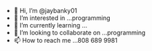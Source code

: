 - 👋 Hi, I’m @jaybanky01
- 👀 I’m interested in ...programming 
- 🌱 I’m currently learning ...
- 💞️ I’m looking to collaborate on ...programming 
- 📫 How to reach me ...808 689 9981 

<!---
jaybanky01/jaybanky01 is a ✨ special ✨ repository because its `README.md` (this file) appears on your GitHub profile.
You can click the Preview link to take a look at your changes.
--->
